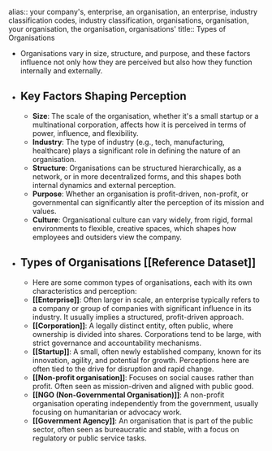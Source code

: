 alias:: your company's, enterprise, an organisation, an enterprise, industry classification codes, industry classification, organisations, organisation, your organisation, the organisation, organisations'
title:: Types of Organisations

- Organisations vary in size, structure, and purpose, and these factors influence not only how they are perceived but also how they function internally and externally.
- ## Key Factors Shaping Perception
	- **Size**: The scale of the organisation, whether it's a small startup or a multinational corporation, affects how it is perceived in terms of power, influence, and flexibility.
	- **Industry**: The type of industry (e.g., tech, manufacturing, healthcare) plays a significant role in defining the nature of an organisation.
	- **Structure**: Organisations can be structured hierarchically, as a network, or in more decentralized forms, and this shapes both internal dynamics and external perception.
	- **Purpose**: Whether an organisation is profit-driven, non-profit, or governmental can significantly alter the perception of its mission and values.
	- **Culture**: Organisational culture can vary widely, from rigid, formal environments to flexible, creative spaces, which shapes how employees and outsiders view the company.
- ## Types of Organisations [[Reference Dataset]]
	- Here are some common types of organisations, each with its own characteristics and perception:
	- **[[Enterprise]]**: Often larger in scale, an enterprise typically refers to a company or group of companies with significant influence in its industry. It usually implies a structured, profit-driven approach.
	- **[[Corporation]]**: A legally distinct entity, often public, where ownership is divided into shares. Corporations tend to be large, with strict governance and accountability mechanisms.
	- **[[Startup]]**: A small, often newly established company, known for its innovation, agility, and potential for growth. Perceptions here are often tied to the drive for disruption and rapid change.
	- **[[Non-profit organisation]]**: Focuses on social causes rather than profit. Often seen as mission-driven and aligned with public good.
	- **[[NGO (Non-Governmental Organisation)]]**: A non-profit organisation operating independently from the government, usually focusing on humanitarian or advocacy work.
	- **[[Government Agency]]**: An organisation that is part of the public sector, often seen as bureaucratic and stable, with a focus on regulatory or public service tasks.